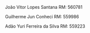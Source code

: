João Vitor Lopes Santana
RM: 560781

Guilherme Jun Conheci
RM: 559986

Adão Yuri Ferreira da Silva
RM: 559223
